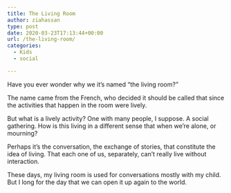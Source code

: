 ```yaml
---
title: The Living Room
author: ziahassan
type: post
date: 2020-03-23T17:13:44+00:00
url: /the-living-room/
categories:
  - Kids
  - social

---
```

Have you ever wonder why we it’s named “the living room?&#8221;

The name came from the French, who decided it should be called that since the activities that happen in the room were lively. 

But what is a lively activity? One with many people, I suppose. A social gathering. How is this living in a different sense that when we’re alone, or mourning?

Perhaps it’s the conversation, the exchange of stories, that constitute the idea of living. That each one of us, separately, can’t really live without interaction.

These days, my living room is used for conversations mostly with my child. But I long for the day that we can open it up again to the world.